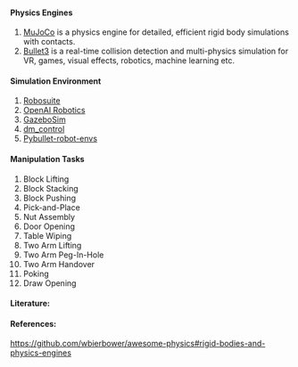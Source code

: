 #### Physics Engines ####
1. [MuJoCo](https://github.com/openai/mujoco-py) is a physics engine for detailed, efficient rigid body simulations with contacts.
2. [Bullet3](https://github.com/bulletphysics/bullet3) is a real-time collision detection and multi-physics simulation for VR, games, visual effects, robotics, machine learning etc.

#### Simulation Environment ####
1. [Robosuite](https://robosuite.ai/)
2. [OpenAI Robotics](https://gym.openai.com/envs/#robotics)
3. [GazeboSim](http://gazebosim.org/)
4. [dm_control](https://github.com/deepmind/dm_control)
5. [Pybullet-robot-envs](https://github.com/robotology-playground/pybullet-robot-envs)


#### Manipulation Tasks ####
 1. Block Lifting
 2. Block Stacking
 3. Block Pushing
 4. Pick-and-Place
 5. Nut Assembly
 6. Door Opening 
 7. Table  Wiping
 8. Two  Arm  Lifting
 9. Two Arm Peg-In-Hole
10. Two Arm Handover
11. Poking
12. Draw Opening

#### Literature: ####

#### References: ####
https://github.com/wbierbower/awesome-physics#rigid-bodies-and-physics-engines
